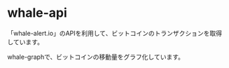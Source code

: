 # whale-api

「whale-alert.io」のAPIを利用して、ビットコインのトランザクションを取得しています。

whale-graphで、ビットコインの移動量をグラフ化しています。

